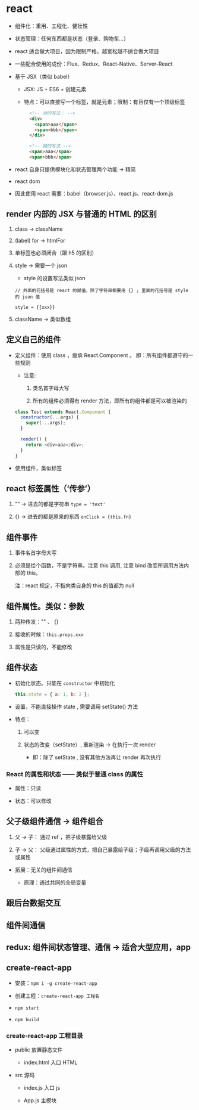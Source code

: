 # react

- 组件化：重用、工程化、健壮性

- 状态管理：任何东西都是状态（登录、购物车...）

- react 适合做大项目，因为限制严格。越宽松越不适合做大项目

- 一些配合使用的成份：Flux、Redux、React-Native、Server-React

- 基于 JSX（类似 babel）

  - JSX: JS + ES6 + 创建元素

  - 特点：可以直接写一个标签，就是元素；限制：有且仅有一个顶级标签

    ```html
      <!-- 对的写法： -->
      <div>
        <span>aaa</span>
        <span>bbb</span>
      </div>

      <!-- 错的写法 -->
      <span>aaa</span>
      <span>bbb</span>
    ```

- react 自身只提供模块化和状态管理两个功能 -> 精简

- react dom

- 因此使用 react 需要：babel（browser.js）、react.js、react-dom.js

## render 内部的 JSX 与普通的 HTML 的区别

1.  class -> className

2.  (label) for -> htmlFor

3.  单标签也必须闭合（跟 h5 的区别）

4.  style -> 需要一个 json

    - style 的设置写法类似 json

    ```
    // 外面的花括号是 react 的赋值，除了字符串都要用 {} ; 里面的花括号是 style 的 json 值

    style = {{xxx}}
    ```

5.  className -> 类似数组

## 定义自己的组件

- 定义组件：使用 class ，继承 React.Component 。 即：所有组件都遵守的一些规则

  - 注意:

    1.  类名首字母大写

    2.  所有的组件必须得有 render 方法，即所有的组件都是可以被渲染的

  ```javascript
  class Test extends React.Component {
    constructor(...args) {
      super(...args);
    }

    render() {
      return <div>aaa</div>;
    }
  }
  ```

- 使用组件，类似标签

## react 标签属性（‘传参’）

1.  "" -> 进去的都是字符串
    `type = 'text'`

2.  {} -> 进去的都是原来的东西
    `onClick = {this.fn}`

## 组件事件

1.  事件名首字母大写

2.  必须是给个函数，不是字符串。注意 this 调用, 注意 bind 改变所调用方法内部的 this。

    注：react 规定，不指向类自身的 this 的值都为 null

## 组件属性。类似：参数

1.  两种传发："" 、 {}

2.  接收的时候：`this.props.xxx`

3.  属性是只读的，不能修改

## 组件状态

- 初始化状态。只能在 `constructor` 中初始化

  ```javascript
  this.state = { a: 1, b: 2 };
  ```

- 设置，不能直接操作 state , 需要调用 setState() 方法

- 特点：

  1.  可以变

  2.  状态的改变（setState）, 重新渲染 -> 在执行一次 render

      - 即：除了 setState , 没有其他方法再让 render 再次执行

### React 的属性和状态 —— 类似于普通 class 的属性

- 属性：只读

- 状态：可以修改

## 父子级组件通信 -> 组件组合

1.  父 -> 子： 通过 ref ，把子级暴露给父级

2.  子 -> 父： 父级通过属性的方式，把自己暴露给子级；子级再调用父级的方法或属性

- 拓展：无关的组件间通信

  - 原理：通过共同的全局变量

## 跟后台数据交互

## 组件间通信

## redux: 组件间状态管理、通信 -> 适合大型应用，app

## create-react-app

- 安装：`npm i -g create-react-app`

- 创建工程：`create-react-app 工程名`

- `npm start`

- `npm build`

### create-react-app 工程目录

- public 放置静态文件

  - index.html 入口 HTML

- src 源码

  - index.js 入口 js

  - App.js 主模块
